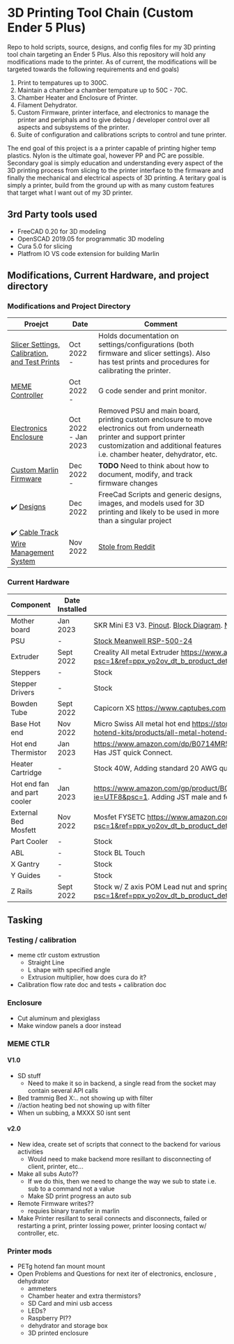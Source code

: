 # 3D Printing Tool Chain (Custom Ender 5 Plus)
Repo to hold scripts, source, designs, and config files for my 3D printing tool chain targeting an Ender 5 Plus. Also this repository will hold any modifications made to the printer. As of current, the modifications will be targeted towards the following requirements and end goals)

1) Print to tempatures up to 300C.
2) Maintain a chamber a chamber tempature up to  50C - 70C.
3) Chamber Heater and Enclosure of Printer.
4) Filament Dehydrator.
5) Custom Firmware, printer interface, and electronics to manage the printer and periphals and to give debug / developer control over all aspects and subsystems of the printer.
6) Suite of configuration and calibrations scripts to control and tune printer.

The end goal of this project is a a printer capable of printing higher temp plastics. Nylon is the ultimate goal, however PP and PC are possible. Secondary goal is simply education and understanding every aspect of the 3D printing process from slicing to the printer interface to the firmware and finally the mechanical and electrical aspects of 3D printing. A teritary goal is simply a printer, build from the ground up with as many custom features that target what I want out of my 3D printer.

## 3rd Party tools used

* FreeCAD 0.20 for 3D modeling
* OpenSCAD 2019.05 for programmatic 3D modeling
* Cura 5.0 for slicing 
* Platfrom IO VS code extension for building Marlin 

## Modifications, Current Hardware, and project directory

### Modifications and Project Directory

| Proejct | Date | Comment |
| --- | --- | --- |
|  [Slicer Settings, Calibration, and Test Prints](Calibration_Test_Prints) | Oct 2022 - | Holds documentation on settings/configurations (both firmware and slicer settings). Also has test prints and procedures for calibrating the printer. |
| [MEME Controller](MEME_CTLR) | Oct 2022 - | G code sender and print monitor.  |
| [Electronics Enclosure](Printer_Mods/Electronic_Enclosure) | Oct 2022 - Jan 2023 | Removed PSU and main board, printing custom enclosure to move electronics out from underneath printer and support printer customization and additional features i.e. chamber heater, dehydrator, etc. |
| [Custom Marlin Firmware](Marlin) | Dec 2022 - | **TODO** Need to think about how to document, modify, and track firmware changes |
| :heavy_check_mark: [Designs](Designs) | Dec 2022 | FreeCad Scripts and generic designs, images, and models used for 3D printing and likely to be used in more than a singular project |
| :heavy_check_mark: [Cable Track Wire Management System](Printer_Mods/Cable_Track) | Nov 2022 | [Stole from Reddit](https://www.reddit.com/r/ender5plus/comments/so2ulf/ender_5_plus_cable_chain_solution/) |


### Current Hardware
| Component | Date Installed | Comment |
| --- | --- | --- |
| Mother board | Jan 2023 | SKR Mini E3 V3. [Pinout](DataSheets/BTT%20E3%20SKR%20MINI%20V3.0_PIN.pdf). [Block Diagram](DataSheets/BTT%20E3%20SKR%20MINI%20V3.0_SCH.pdf). [MCU](DataSheets/stm32g0b1cc-2042221.pdf) |
| PSU | - | [Stock Meanwell RSP-500-24](DataSheets/MeanWell_500_Datasheet.pdf) |
| Extruder | Sept 2022 | Creality All metal Extruder https://www.amazon.com/dp/B07ZMFP2L8?psc=1&ref=ppx_yo2ov_dt_b_product_details |
| Steppers | - | Stock |
| Stepper Drivers | - | Stock |
| Bowden Tube | Sept 2022 | Capicorn XS https://www.captubes.com |
| Base Hot end | Nov 2022 | Micro Swiss All metal hot end https://store.micro-swiss.com/collections/all-metal-hotend-kits/products/all-metal-hotend-kit-for-cr-10 |
| Hot end Thermistor | Jan 2023 | https://www.amazon.com/dp/B0714MR5BC?psc=1&ref=ppx_yo2ov_dt_b_product_details. Has JST quick Connect. |
| Heater Cartridge | - | Stock 40W, Adding standard 20 AWG quick connects to make changing hotend faster. |
| Hot end fan and part cooler | Jan 2023 | https://www.amazon.com/gp/product/B08N8YDQCD/ref=ppx_yo_dt_b_asin_title_o00_s01?ie=UTF8&psc=1. Adding JST male and female at hot end. |
| External Bed Mosfett | Nov 2022 | Mosfet FYSETC https://www.amazon.com/dp/B07C4PGXFK?psc=1&ref=ppx_yo2ov_dt_b_product_details |
| Part Cooler | - | Stock |
| ABL | - | Stock BL Touch |
| X Gantry | - | Stock |
| Y Guides | - | Stock |
| Z Rails | Sept 2022 | Stock w/ Z axis POM Lead nut and spring https://www.amazon.com/dp/B07XYR3F4C?psc=1&ref=ppx_yo2ov_dt_b_product_details |

## Tasking

### Testing / calibration
* meme ctlr custom extrustion
    * Straight Line
    * L shape with specified angle
    * Extrusion multiplier, how does cura do it?
* Calibration flow rate doc and tests + calibration doc

### Enclosure
* Cut aluminum and plexiglass
* Make window panels a door instead

### MEME CTLR
#### V1.0
* SD stuff
    * Need to make it so in backend, a single read from the socket may contain several API calls
* Bed trammig Bed X:.. not showing up with filter
* //action heating bed not showing up with filter
* When un subbing, a MXXX S0 isnt sent

#### v2.0
* New idea, create set of scripts that connect to the backend for various activities
    * Would need to make backend more resillant to disconnecting of client, printer, etc...
* Make all subs Auto??
    * If we do this, then we need to change the way we sub to state i.e. sub to a command not a value
    * Make SD print progress an auto sub
* Remote Firmware writes??
    * requies binary transfer in marlin
* Make Printer resillant to serail connects and disconnects, failed or restarting a print, printer lossing power, printer loosing contact w/ controller, etc.

### Printer mods
* PETg hotend fan mount mount
* Open Problems and Questions for next iter of electronics, enclosure , dehydrator
    * ammeters
    * Chamber heater and extra thermistors?
    * SD Card and mini usb access
    * LEDs?
    * Raspberry PI??
    * dehydrator and storage box
    * 3D printed enclosure